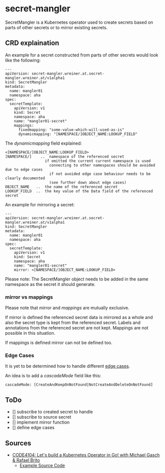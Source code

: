 # secret-mangler

SecretMangler is a Kubernetes operator used to create secrets based on parts of other secrets or to mirror existing secrets.

## CRD explaination

An example for a secret constructed from parts of other secrets would look like the following:

```
---
apiVersion: secret-mangler.wreiner.at.secret-mangler.wreiner.at/v1alpha1
kind: SecretMangler
metadata:
  name: mangler01
  namespace: aha
spec:
  secretTemplate:
    apiVersion: v1
    kind: Secret
    namespace: aha
    name: "mangler01-secret"
    mappings:
      fixedmapping: "some-value-which-will-used-as-is"
      dynamicmapping: "[NAMESPACE/]OBJECT_NAME:LOOKUP_FIELD"
```

The _dynamicmapping_ field explained:

```
<[NAMESPACE/]OBJECT_NAME:LOOKUP_FIELD>
[NAMESPACE/] 	..  namespace of the referenced secret
                  if omitted the current current namespace is used
                    connecting to other namespaces should be avoided due to edge cases
                    if not avoided edge case behaviour needs to be clearly documented
                    (see further down about edge cases)
OBJECT_NAME   ..  the name of the referenced secret
LOOKUP_FIELD  ..  the key value of the Data field of the referenced secret
```

An example for mirroring a secret:

```
---
apiVersion: secret-mangler.wreiner.at.secret-mangler.wreiner.at/v1alpha1
kind: SecretMangler
metadata:
  name: mangler01
  namespace: aha
spec:
  secretTemplate:
    apiVersion: v1
    kind: Secret
    namespace: aha
    name: "mangler01-secret"
    mirror: <[NAMESPACE/]OBJECT_NAME:LOOKUP_FIELD>
```

Please note: The SecretMangler object needs to be added in the same namespace as the secret it should generate.

### mirror vs mappings

Please note that _mirror_ and _mappings_ are mutually exclusive.

If mirror is defined the referenced secret data is mirrored as a whole and also the secret type is kept from the referenced secret. Labels and annotations from the referenced secret are not kept. Mappings are not possible in this situation.

If mappings is defined mirror can not be defined too.

### Edge Cases

It is yet to be determined how to handle different [edge cases](https://github.com/kubernetes/community/blob/master/contributors/devel/sig-architecture/api-conventions.md#object-references).

An idea is to add a _cascadeMode_ field like this:

```
cascadeMode: [CreateAndKeepOnNotFound|NotCreateAndDeleteOnNotFound]
```

## ToDo

* [] subscribe to created secret to handle
* [] subscribe to source secret
* [] implement mirror function
* [] define edge cases

## Sources

* [CODE4104: Let's build a Kubernetes Operator in Go! with Michael Gasch & Rafael Brito](https://www.youtube.com/watch?v=8Ex7ybi273g)
  * [Example Source Code](https://github.com/embano1/codeconnect-vm-operator)
